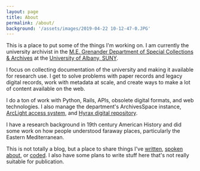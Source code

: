 ```yaml
---
layout: page
title: About
permalink: /about/
background: '/assets/images/2019-04-22 10-12-47-0.JPG'
---
```


This is a place to put some of the things I'm working on. I am currently the university archivist in the [M.E. Grenander Department of Special Collections & Archives](https://library.albany.edu/archive/) at the [University of Albany, SUNY](https://library.albany.edu).

I focus on collecting documentation of the university and making it available for research use. I get to solve problems with paper records and legacy digital records, work with metadata at scale, and create ways to make a lot of content available on the web.

I do a ton of work with Python, Rails, APIs, obsolete digital formats, and web technologies. I also manage the department's ArchivesSpace instance, [ArcLight access system](https://archives.albany.edu/description/), and [Hyrax digital repository](https://archives.albany.edu/catalog).

I have a research background in 19th century American History and did some work on how people understood faraway places, particularly the Eastern Mediterranean.

This is not totally a blog, but a place to share things I've [written](/writing), [spoken about](/presentations), or [coded](/code). I also have some plans to write stuff here that's not really suitable for publication.

